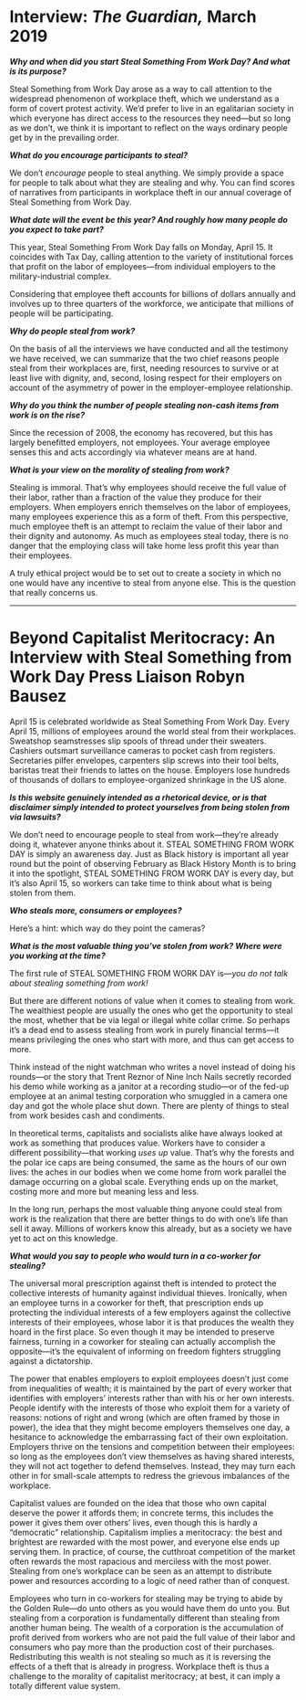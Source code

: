 # Interview: _The Guardian,_ March 2019

_**Why and when did you start Steal Something From Work Day? And what is its purpose?**_

Steal Something from Work Day arose as a way to call attention to the widespread phenomenon of workplace theft, which we understand as a form of covert protest activity. We’d prefer to live in an egalitarian society in which everyone has direct access to the resources they need—but so long as we don’t, we think it is important to reflect on the ways ordinary people get by in the prevailing order.

_**What do you encourage participants to steal?**_

We don’t _encourage_ people to steal anything. We simply provide a space for people to talk about what they are stealing and why. You can find scores of narratives from participants in workplace theft in our annual coverage of Steal Something from Work Day.

_**What date will the event be this year? And roughly how many people do you expect to take part?**_

This year, Steal Something From Work Day falls on Monday, April 15. It coincides with Tax Day, calling attention to the variety of institutional forces that profit on the labor of employees—from individual employers to the military-industrial complex.

Considering that employee theft accounts for billions of dollars annually and involves up to three quarters of the workforce, we anticipate that millions of people will be participating.

_**Why do people steal from work?**_

On the basis of all the interviews we have conducted and all the testimony we have received, we can summarize that the two chief reasons people steal from their workplaces are, first, needing resources to survive or at least live with dignity, and, second, losing respect for their employers on account of the asymmetry of power in the employer-employee relationship.

_**Why do you think the number of people stealing non-cash items from work is on the rise?**_

Since the recession of 2008, the economy has recovered, but this has largely benefitted employers, not employees. Your average employee senses this and acts accordingly via whatever means are at hand.

_**What is your view on the morality of stealing from work?**_

Stealing is immoral. That’s why employees should receive the full value of their labor, rather than a fraction of the value they produce for their employers. When employers enrich themselves on the labor of employees, many employees experience this as a form of theft. From this perspective, much employee theft is an attempt to reclaim the value of their labor and their dignity and autonomy. As much as employees steal today, there is no danger that the employing class will take home less profit this year than their employees.

A truly ethical project would be to set out to create a society in which no one would have any incentive to steal from anyone else. This is the question that really concerns us.

---

# Beyond Capitalist Meritocracy: An Interview with Steal Something from Work Day Press Liaison Robyn Bausez

April 15 is celebrated worldwide as Steal Something From Work Day. Every April 15, millions of employees around the world steal from their workplaces. Sweatshop seamstresses slip spools of thread under their sweaters. Cashiers outsmart surveillance cameras to pocket cash from registers. Secretaries pilfer envelopes, carpenters slip screws into their tool belts, baristas treat their friends to lattes on the house. Employers lose hundreds of thousands of dollars to employee-organized shrinkage in the US alone.

_**Is this website genuinely intended as a rhetorical device, or is that disclaimer simply intended to protect yourselves from being stolen from via lawsuits?**_

We don’t need to encourage people to steal from work—they’re already doing it, whatever anyone thinks about it. STEAL SOMETHING FROM WORK DAY is simply an awareness day. Just as Black history is important all year round but the point of observing February as Black History Month is to bring it into the spotlight, STEAL SOMETHING FROM WORK DAY is every day, but it’s also April 15, so workers can take time to think about what is being stolen from them.

_**Who steals more, consumers or employees?**_

Here’s a hint: which way do they point the cameras?

_**What is the most valuable thing you've stolen from work? Where were you working at the time?**_

The first rule of STEAL SOMETHING FROM WORK DAY is—_you do not talk about stealing something from work!_

But there are different notions of value when it comes to stealing from work. The wealthiest people are usually the ones who get the opportunity to steal the most, whether that be via legal or illegal white collar crime. So perhaps it’s a dead end to assess stealing from work in purely financial terms—it means privileging the ones who start with more, and thus can get access to more.

Think instead of the night watchman who writes a novel instead of doing his rounds—or the story that Trent Reznor of Nine Inch Nails secretly recorded his demo while working as a janitor at a recording studio—or of the fed-up employee at an animal testing corporation who smuggled in a camera one day and got the whole place shut down. There are plenty of things to steal from work besides cash and condiments.

In theoretical terms, capitalists and socialists alike have always looked at work as something that produces value. Workers have to consider a different possibility—that working _uses up_ value. That’s why the forests and the polar ice caps are being consumed, the same as the hours of our own lives: the aches in our bodies when we come home from work parallel the damage occurring on a global scale. Everything ends up on the market, costing more and more but meaning less and less.

In the long run, perhaps the most valuable thing anyone could steal from work is the realization that there are better things to do with one’s life than sell it away. Millions of workers know this already, but as a society we have yet to act on this knowledge.

_**What would you say to people who would turn in a co-worker for stealing?**_

The universal moral prescription against theft is intended to protect the collective interests of humanity against individual thieves. Ironically, when an employee turns in a coworker for theft, that prescription ends up protecting the individual interests of a few employers against the collective interests of their employees, whose labor it is that produces the wealth they hoard in the first place. So even though it may be intended to preserve fairness, turning in a coworker for stealing can actually accomplish the opposite—it’s the equivalent of informing on freedom fighters struggling against a dictatorship.

The power that enables employers to exploit employees doesn’t just come from inequalities of wealth; it is maintained by the part of every worker that identifies with employers’ interests rather than with his or her own interests. People identify with the interests of those who exploit them for a variety of reasons: notions of right and wrong (which are often framed by those in power), the idea that they might become employers themselves one day, a hesitance to acknowledge the embarrassing fact of their own exploitation. Employers thrive on the tensions and competition between their employees: so long as the employees don’t view themselves as having shared interests, they will not act together to defend themselves. Instead, they may turn each other in for small-scale attempts to redress the grievous imbalances of the workplace.

Capitalist values are founded on the idea that those who own capital deserve the power it affords them; in concrete terms, this includes the power it gives them over others’ lives, even though this is hardly a “democratic” relationship. Capitalism implies a meritocracy: the best and brightest are rewarded with the most power, and everyone else ends up serving them. In practice, of course, the cutthroat competition of the market often rewards the most rapacious and merciless with the most power. Stealing from one’s workplace can be seen as an attempt to distribute power and resources according to a logic of need rather than of conquest.

Employees who turn in co-workers for stealing may be trying to abide by the Golden Rule—do unto others as you would have them do unto you. But stealing from a corporation is fundamentally different than stealing from another human being. The wealth of a corporation is the accumulation of profit derived from workers who are not paid the full value of their labor and consumers who pay more than the production cost of their purchases. Redistributing this wealth is not stealing so much as it is reversing the effects of a theft that is already in progress. Workplace theft is thus a challenge to the morality of capitalist meritocracy; at best, it can imply a totally different value system.
